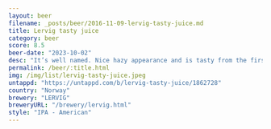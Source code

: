 ```yaml
---
layout: beer
filename: _posts/beer/2016-11-09-lervig-tasty-juice.md
title: Lervig tasty juice
category: beer
score: 8.5
beer-date: "2023-10-02"
desc: "It’s well named. Nice hazy appearance and is tasty from the first sip. Smells of pineapple and citrus. Has just a little taste of burnt hops at the end"
permalink: /beer/:title.html
img: /img/list/lervig-tasty-juice.jpeg
untappd: "https://untappd.com/b/lervig-tasty-juice/1862728"
country: "Norway"
brewery: "LERVIG"
breweryURL: "/brewery/lervig.html"
style: "IPA - American"
---
```

